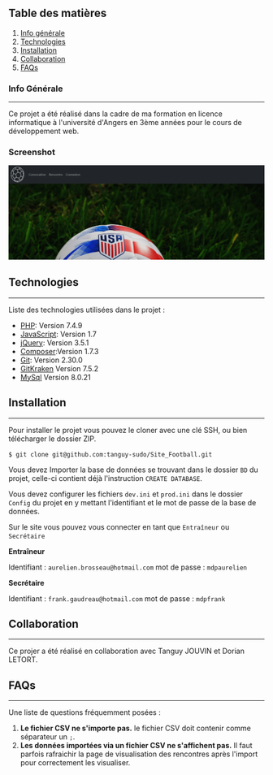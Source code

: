 ## Table des matières
1. [Info générale](#info-générale)
2. [Technologies](#technologies)
3. [Installation](#installation)
4. [Collaboration](#collaboration)
5. [FAQs](#faqs)
### Info Générale
***
Ce projet a été réalisé dans la cadre de ma formation en licence informatique à l'université d'Angers en 3ème années pour le cours de développement web. 
### Screenshot
![Image text](Contenu/images/readmeImage.png)
## Technologies
***
Liste des technologies utilisées dans le projet :
* [PHP](https://www.php.net/): Version 7.4.9 
* [JavaScript](https://developer.mozilla.org/fr/docs/Web/JavaScript): Version 1.7
* [jQuery](https://jquery.com/): Version 3.5.1
* [Composer](https://getcomposer.org/):Version  1.7.3
* [Git](https://git-scm.com/): Version 2.30.0
* [GitKraken](https://www.gitkraken.com/) Version 7.5.2
* [MySql](https://www.mysql.com/fr/) Version 8.0.21

## Installation
***
Pour installer le projet vous pouvez le cloner avec une clé SSH, ou bien télécharger le dossier ZIP.
```
$ git clone git@github.com:tanguy-sudo/Site_Football.git

```
Vous devez Importer la base de données se trouvant dans le dossier ```BD``` du projet, celle-ci contient déjà l'instruction ```CREATE DATABASE```.

Vous devez configurer les fichiers ```dev.ini``` et ```prod.ini``` dans le dossier ```Config``` du projet en y mettant l'identifiant et le mot de passe de la base de données.

Sur le site vous pouvez vous connecter en tant que ```Entraîneur``` ou ```Secrétaire```

**Entraîneur**

Identifiant : ```aurelien.brosseau@hotmail.com``` 
mot de passe : ```mdpaurelien```
 
**Secrétaire**

Identifiant : ```frank.gaudreau@hotmail.com``` 
mot de passe : ```mdpfrank``` 
## Collaboration
***
Ce projer a été réalisé en collaboration avec Tanguy JOUVIN et Dorian LETORT.
## FAQs
***
Une liste de questions fréquemment posées :
1. **Le fichier CSV ne s'importe pas.**
le fichier CSV doit contenir comme séparateur un ```;```. 
2. **Les données importées via un fichier CSV ne s'affichent pas.** 
Il faut parfois rafraichir la page de visualisation des rencontres après l'import pour correctement les visualiser.